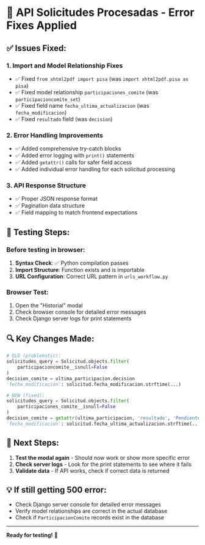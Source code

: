 # 🔧 API Solicitudes Procesadas - Error Fixes Applied

## ✅ Issues Fixed:

### 1. **Import and Model Relationship Fixes**

- ✅ Fixed `from xhtml2pdf import pisa` (was `import xhtml2pdf.pisa as pisa`)
- ✅ Fixed model relationship `participaciones_comite` (was `participacioncomite_set`)
- ✅ Fixed field name `fecha_ultima_actualizacion` (was `fecha_modificacion`)
- ✅ Fixed `resultado` field (was `decision`)

### 2. **Error Handling Improvements**

- ✅ Added comprehensive try-catch blocks
- ✅ Added error logging with `print()` statements
- ✅ Added `getattr()` calls for safer field access
- ✅ Added individual error handling for each solicitud processing

### 3. **API Response Structure**

- ✅ Proper JSON response format
- ✅ Pagination data structure
- ✅ Field mapping to match frontend expectations

## 🧪 Testing Steps:

### Before testing in browser:

1. **Syntax Check**: ✅ Python compilation passes
2. **Import Structure**: Function exists and is importable
3. **URL Configuration**: Correct URL pattern in `urls_workflow.py`

### Browser Test:

1. Open the "Historial" modal
2. Check browser console for detailed error messages
3. Check Django server logs for print statements

## 🔍 Key Changes Made:

```python
# OLD (problematic):
solicitudes_query = Solicitud.objects.filter(
    participacioncomite__isnull=False
)
decision_comite = ultima_participacion.decision
'fecha_modificacion': solicitud.fecha_modificacion.strftime(...)

# NEW (fixed):
solicitudes_query = Solicitud.objects.filter(
    participaciones_comite__isnull=False
)
decision_comite = getattr(ultima_participacion, 'resultado', 'Pendiente')
'fecha_modificacion': solicitud.fecha_ultima_actualizacion.strftime(...)
```

## 🎯 Next Steps:

1. **Test the modal again** - Should now work or show more specific error
2. **Check server logs** - Look for the print statements to see where it fails
3. **Validate data** - If API works, check if correct data is returned

## 💡 If still getting 500 error:

- Check Django server console for detailed error messages
- Verify model relationships are correct in the actual database
- Check if `ParticipacionComite` records exist in the database

---

**Ready for testing!** 🚀
